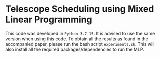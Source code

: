 # Telescope Scheduling using Mixed Linear Programming
This code was developed in ```Python 3.7.15```. It is advised to use the same version when using this code. To obtain all the results as found in the accompanied paper, please run the bash script ```experiments.sh```. This will also install all the required packages/dependencies to run the MLP.